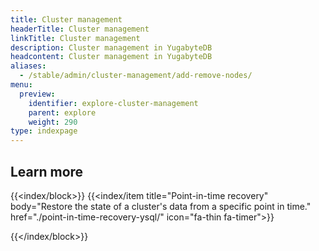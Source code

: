 ```yaml
---
title: Cluster management
headerTitle: Cluster management
linkTitle: Cluster management
description: Cluster management in YugabyteDB
headcontent: Cluster management in YugabyteDB
aliases:
  - /stable/admin/cluster-management/add-remove-nodes/
menu:
  preview:
    identifier: explore-cluster-management
    parent: explore
    weight: 290
type: indexpage
---
```


## Learn more

{{<index/block>}}
  {{<index/item
      title="Point-in-time recovery"
      body="Restore the state of a cluster's data from a specific point in time."
      href="./point-in-time-recovery-ysql/"
      icon="fa-thin fa-timer">}}

{{</index/block>}}
